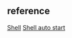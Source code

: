 

## reference
[Shell](https://zhuanlan.zhihu.com/p/625392303)
[Shell auto start](https://zhuanlan.zhihu.com/p/615571684)
